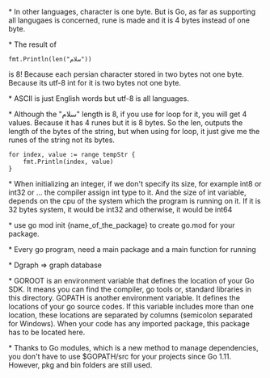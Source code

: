 \* In other languages, character is one byte. But is Go, as far as supporting all langugaes is concerned, rune is made and it is 4 bytes instead of one byte.

\* The result of 
```
fmt.Println(len("سلام"))
```
is 8! Because each persian character stored in two bytes not one byte. Because its utf-8 int for it is two bytes not one byte. 

\* ASCII is just English words but utf-8 is all languages.

\* Although the "سلام" length is 8, if you use for loop for it, you will get 4 values. Because it has 4 runes but it is 8 bytes. So the len, outputs the length of the bytes of the string, but when using for loop, it just give me the runes of the string not its bytes.

```
for index, value := range tempStr {
    fmt.Println(index, value)
}
```

\* When initializing an integer, if we don't specify its size, for example int8 or int32 or ... 
the compiler assign int type to it. And the size of int variable, depends on the cpu of the system 
which the program is running on it. If it is 32 bytes system, it would be int32 and otherwise, it
would be int64

\* use go mod init {name_of_the_package} to create go.mod for your package.

\* Every go program, need a main package and a main function for running

\* Dgraph => graph database

\* GOROOT is an environment variable that defines the location of your Go SDK. 
It means you can find the compiler, go tools or, standard libraries in this directory.
GOPATH is another environment variable. It defines the locations of your go source codes.
If this variable includes more than one location, these locations are separated by columns (semicolon separated for Windows).
When your code has any imported package, this package has to be located here.

\* Thanks to Go modules, which is a new method to manage dependencies, 
you don't have to use $GOPATH/src for your projects since Go 1.11.
However, pkg and bin folders are still used.
